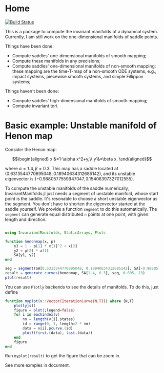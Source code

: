 # Home

[![Build Status](https://github.com/Xiaomingzzhang/InvariantManifolds.jl/actions/workflows/CI.yml/badge.svg?branch=master)](https://github.com/Xiaomingzzhang/InvariantManifolds.jl/actions/workflows/CI.yml?query=branch%3Amaster)

This is a package to compute the invariant manifolds of a dynamcal system. Currently, I am still work on the one-dimensional manifolds of saddle points.

Things have been done:

- Compute saddles' one-dimensional manifolds of smooth mapping;
- Compute these manifolds in any precisions;
- Compute saddles' one-dimensional manifolds of non-smooth mapping: these mapping are the time-T-map of a non-smooth ODE systems, e.g., impact systems, piecewise smooth systems, and simple Fillippov systems;

Things haven't been done:

- Compute saddles' high-dimensional manifolds of smooth mapping;
- Compute invariant tori.

# Basic example: Unstable manifold of Henon map
Consider the Henon map:

```math
\begin{aligned}
x'&=1-\alpha x^2+y,\\
y'&=\beta x,
\end{aligned}
```

where $\alpha=1.4,\beta=0.3$. This map has a saddle located at $(0.6313544770895048, 0.18940634312685142)$, and its unstable eigenvector is $(-0.9880577559947047, 0.15408397327012555)$. 

To compute the unstable manifolds of the saddle numerically, InvariantManifolds.jl just needs a segment of unstable manifold, whose start point is the saddle.
It's resonable to choose a short unstable eigenvector as the segment. You don't have to shorten the eigenvector started at the saddle yourself. We provide a function `segment` to do this automatically. The `segment` can generate equal distributed `n` points at one point, with given length and direction.
```julia

using InvaraiantManifolds, StaticArrays, Plots

function henonmap(x, p)
    y1 = 1 - p[1] * x[1]^2 + x[2]
    y2 = p[2] * x[1]
    SA[y1, y2]
end

seg = segment(SA[0.6313544770895048, 0.18940634312685142], SA[-0.9880577559947047, 0.15408397327012555], 150, 0.01)
result = generate_curves(henonmap, SA[1.4, 0.3], seg, 0.005, 13)
plot(result)
```

You can use `Plotly` backends to see the details of manifolds. To do this, just define
```julia
function myplot(v::Vector{IterationCurve{N,T}}) where {N,T}
    plotlyjs()
    figure = plot(;legend=false)
    for i in eachindex(v)
        nn = length(v[i].states)
        id = range(0, 1, length=2 * nn)
        data = v[i].pcurve.(id)
        plot!(first.(data), last.(data))
    end
    figure
end
```
Run `myplot(result)` to get the figure that can be zoom in.

See more exmples in document.
